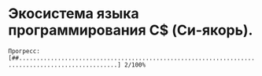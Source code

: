 # Экосистема языка программирования C$ (Си-якорь).
``` Прогресс: [##..................................................................................................] 2/100% ```
